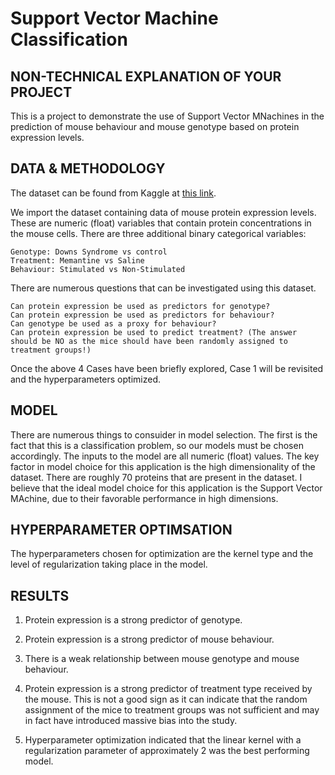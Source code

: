 # Support Vector Machine Classification


## NON-TECHNICAL EXPLANATION OF YOUR PROJECT
This is a project to demonstrate the use of Support Vector MNachines in the prediction of mouse behaviour and mouse genotype based on protein expression levels. 


## DATA & METHODOLOGY
The dataset can be found from Kaggle at [this link](https://www.kaggle.com/datasets/ruslankl/mice-protein-expression).

We import the dataset containing data of mouse protein expression levels. These are numeric (float) variables that contain protein concentrations in the mouse cells. There are three additional binary categorical variables:

    Genotype: Downs Syndrome vs control
    Treatment: Memantine vs Saline
    Behaviour: Stimulated vs Non-Stimulated

There are numerous questions that can be investigated using this dataset.

    Can protein expression be used as predictors for genotype?
    Can protein expression be used as predictors for behaviour?
    Can genotype be used as a proxy for behaviour?
    Can protein expression be used to predict treatment? (The answer should be NO as the mice should have been randomly assigned to treatment groups!)

Once the above 4 Cases have been briefly explored, Case 1 will be revisited and the hyperparameters optimized.

## MODEL 
There are numerous things to consuider in model selection. The first is the fact that this is a classification problem, so our models must be chosen accordingly. The inputs to the model are all numeric (float) values. The key factor in model choice for this application is the high dimensionality of the dataset. There are roughly 70 proteins that are present in the dataset. I believe that the ideal model choice for this application is the Support Vector MAchine, due to their favorable performance in high dimensions.

## HYPERPARAMETER OPTIMSATION
The hyperparameters chosen for optimization are the kernel type and the level of regularization taking place in the model.

## RESULTS

1. Protein expression is a strong predictor of genotype.
2. Protein expression is a strong predictor of mouse behaviour.
3. There is a weak relationship between mouse genotype and mouse behaviour.
4. Protein expression is a strong predictor of treatment type received by the mouse. This is not a good sign as it can indicate that the random assignment of the mice to treatment groups was not sufficient and may in fact have introduced massive bias into the study.

5. Hyperparameter optimization indicated that the linear kernel with a regularization parameter of approximately 2 was the best performing model.



